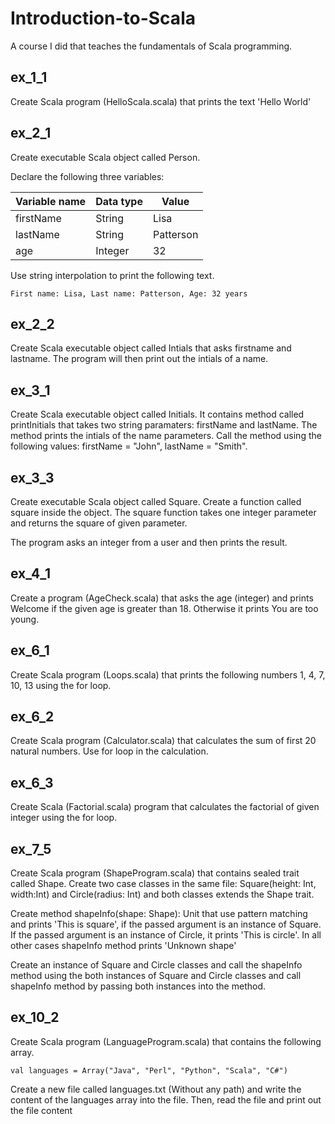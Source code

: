 # Introduction-to-Scala
A course I did that teaches the fundamentals of Scala programming.

## ex_1_1
Create Scala program (HelloScala.scala) that prints the text 'Hello World'

## ex_2_1
Create executable Scala object called Person.

Declare the following three variables:

| Variable name | Data type | Value |
| --- | --- | --- |
| firstName | String | Lisa |
| lastName | String | Patterson |
| age | Integer | 32 |

Use string interpolation to print the following text.

```
First name: Lisa, Last name: Patterson, Age: 32 years
```

## ex_2_2
Create Scala executable object called Intials that asks firstname and lastname. The program will then print out the intials of a name.

## ex_3_1
Create Scala executable object called Initials. It contains method called printInitials that takes two string paramaters: firstName and lastName. The method prints the intials of the name parameters. Call the method using the following values: firstName = "John", lastName = "Smith".

## ex_3_3
Create executable Scala object called Square. Create a function called square inside the object. The square function takes one integer parameter and returns the square of given parameter.

The program asks an integer from a user and then prints the result.

## ex_4_1
Create a program (AgeCheck.scala) that asks the age (integer) and prints Welcome if the given age is greater than 18. Otherwise it prints You are too young.

## ex_6_1
Create Scala program (Loops.scala) that prints the following numbers 1, 4, 7, 10, 13 using the for loop.

## ex_6_2
Create Scala program (Calculator.scala) that calculates the sum of first 20 natural numbers. Use for loop in the calculation.

## ex_6_3
Create Scala (Factorial.scala) program that calculates the factorial of given integer using the for loop.

## ex_7_5
Create Scala program (ShapeProgram.scala) that contains sealed trait called Shape. Create two case classes in the same file: Square(height: Int, width:Int) and Circle(radius: Int) and both classes extends the Shape trait.

Create method shapeInfo(shape: Shape): Unit that use pattern matching and prints 'This is square', if the passed argument is an instance of Square. If the passed argument is an instance of Circle, it prints 'This is circle'. In all other cases shapeInfo method prints 'Unknown shape'

Create an instance of Square and Circle classes and call the shapeInfo method using the both instances of Square and Circle classes and call shapeInfo method by passing both instances into the method.

## ex_10_2
Create Scala program (LanguageProgram.scala) that contains the following array.

```
val languages = Array("Java", "Perl", "Python", "Scala", "C#")
```

Create a new file called languages.txt (Without any path) and write the content of the languages array into the file. Then, read the file and print out the file content 